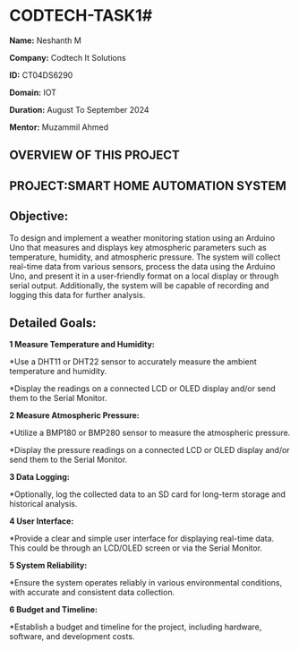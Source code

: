 # CODTECH-TASK1#
**Name:** Neshanth M

**Company:** Codtech It Solutions

**ID:** CT04DS6290

**Domain:** IOT

**Duration:** August To September 2024

**Mentor:** Muzammil Ahmed


## OVERVIEW OF THIS PROJECT

## PROJECT:SMART HOME AUTOMATION SYSTEM

## Objective:
To design and implement a weather monitoring station using an Arduino Uno that measures and displays key atmospheric parameters such as temperature, humidity, and atmospheric pressure. The system will collect real-time data from various sensors, process the data using the Arduino Uno, and present it in a user-friendly format on a local display or through serial output. Additionally, the system will be capable of recording and logging this data for further analysis.

## Detailed Goals:


**1 Measure Temperature and Humidity:**

*Use a DHT11 or DHT22 sensor to accurately measure the ambient temperature and humidity.


*Display the readings on a connected LCD or OLED display and/or send them to the Serial Monitor.


**2 Measure Atmospheric Pressure:**

*Utilize a BMP180 or BMP280 sensor to measure the atmospheric pressure.


*Display the pressure readings on a connected LCD or OLED display and/or send them to the Serial Monitor.


**3 Data Logging:**

*Optionally, log the collected data to an SD card for long-term storage and historical analysis.


**4 User Interface:**

*Provide a clear and simple user interface for displaying real-time data. This could be through an LCD/OLED screen or via the Serial Monitor.


**5 System Reliability:**


*Ensure the system operates reliably in various environmental conditions, with accurate and consistent data collection.





**6 Budget and Timeline:** 


*Establish a budget and timeline for the project, including hardware, software, and development costs.

